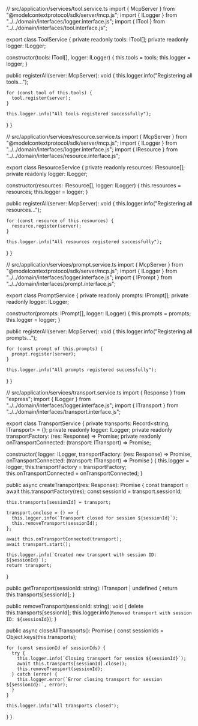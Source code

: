 // src/application/services/tool.service.ts
import { McpServer } from "@modelcontextprotocol/sdk/server/mcp.js";
import { ILogger } from "../../domain/interfaces/logger.interface.js";
import { ITool } from "../../domain/interfaces/tool.interface.js";

export class ToolService {
  private readonly tools: ITool[];
  private readonly logger: ILogger;

  constructor(tools: ITool[], logger: ILogger) {
    this.tools = tools;
    this.logger = logger;
  }

  public registerAll(server: McpServer): void {
    this.logger.info("Registering all tools...");
    
    for (const tool of this.tools) {
      tool.register(server);
    }
    
    this.logger.info("All tools registered successfully");
  }
}

// src/application/services/resource.service.ts
import { McpServer } from "@modelcontextprotocol/sdk/server/mcp.js";
import { ILogger } from "../../domain/interfaces/logger.interface.js";
import { IResource } from "../../domain/interfaces/resource.interface.js";

export class ResourceService {
  private readonly resources: IResource[];
  private readonly logger: ILogger;

  constructor(resources: IResource[], logger: ILogger) {
    this.resources = resources;
    this.logger = logger;
  }

  public registerAll(server: McpServer): void {
    this.logger.info("Registering all resources...");
    
    for (const resource of this.resources) {
      resource.register(server);
    }
    
    this.logger.info("All resources registered successfully");
  }
}

// src/application/services/prompt.service.ts
import { McpServer } from "@modelcontextprotocol/sdk/server/mcp.js";
import { ILogger } from "../../domain/interfaces/logger.interface.js";
import { IPrompt } from "../../domain/interfaces/prompt.interface.js";

export class PromptService {
  private readonly prompts: IPrompt[];
  private readonly logger: ILogger;

  constructor(prompts: IPrompt[], logger: ILogger) {
    this.prompts = prompts;
    this.logger = logger;
  }

  public registerAll(server: McpServer): void {
    this.logger.info("Registering all prompts...");
    
    for (const prompt of this.prompts) {
      prompt.register(server);
    }
    
    this.logger.info("All prompts registered successfully");
  }
}

// src/application/services/transport.service.ts
import { Response } from "express";
import { ILogger } from "../../domain/interfaces/logger.interface.js";
import { ITransport } from "../../domain/interfaces/transport.interface.js";

export class TransportService {
  private transports: Record<string, ITransport> = {};
  private readonly logger: ILogger;
  private readonly transportFactory: (res: Response) => Promise<ITransport>;
  private readonly onTransportConnected: (transport: ITransport) => Promise<void>;

  constructor(
    logger: ILogger,
    transportFactory: (res: Response) => Promise<ITransport>,
    onTransportConnected: (transport: ITransport) => Promise<void>
  ) {
    this.logger = logger;
    this.transportFactory = transportFactory;
    this.onTransportConnected = onTransportConnected;
  }

  public async createTransport(res: Response): Promise<ITransport> {
    const transport = await this.transportFactory(res);
    const sessionId = transport.sessionId;

    this.transports[sessionId] = transport;

    transport.onclose = () => {
      this.logger.info(`Transport closed for session ${sessionId}`);
      this.removeTransport(sessionId);
    };

    await this.onTransportConnected(transport);
    await transport.start();

    this.logger.info(`Created new transport with session ID: ${sessionId}`);
    return transport;
  }

  public getTransport(sessionId: string): ITransport | undefined {
    return this.transports[sessionId];
  }

  public removeTransport(sessionId: string): void {
    delete this.transports[sessionId];
    this.logger.info(`Removed transport with session ID: ${sessionId}`);
  }

  public async closeAllTransports(): Promise<void> {
    const sessionIds = Object.keys(this.transports);

    for (const sessionId of sessionIds) {
      try {
        this.logger.info(`Closing transport for session ${sessionId}`);
        await this.transports[sessionId].close();
        this.removeTransport(sessionId);
      } catch (error) {
        this.logger.error(`Error closing transport for session ${sessionId}:`, error);
      }
    }

    this.logger.info("All transports closed");
  }
}